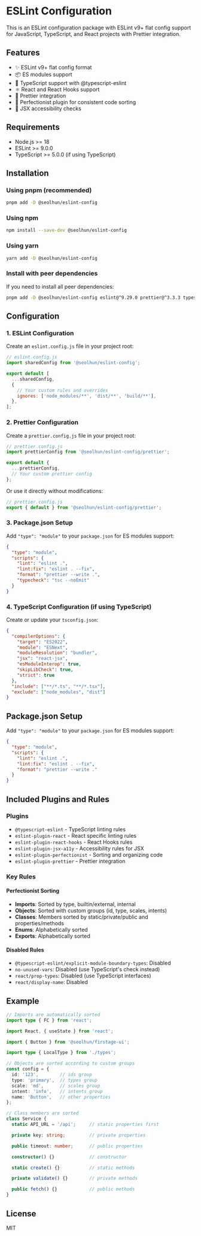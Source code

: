 # ESLint Configuration

This is an ESLint configuration package with ESLint v9+ flat config support for JavaScript, TypeScript, and React projects with Prettier integration.

## Features

- ✨ ESLint v9+ flat config format
- 📦 ES modules support
- 🎯 TypeScript support with @typescript-eslint
- ⚛️ React and React Hooks support
- 💅 Prettier integration
- 🎨 Perfectionist plugin for consistent code sorting
- 📱 JSX accessibility checks

## Requirements

- Node.js >= 18
- ESLint >= 9.0.0
- TypeScript >= 5.0.0 (if using TypeScript)

## Installation

### Using pnpm (recommended)

```sh
pnpm add -D @seolhun/eslint-config
```

### Using npm

```sh
npm install --save-dev @seolhun/eslint-config
```

### Using yarn

```sh
yarn add -D @seolhun/eslint-config
```

### Install with peer dependencies

If you need to install all peer dependencies:

```sh
pnpm add -D @seolhun/eslint-config eslint@^9.29.0 prettier@^3.3.3 typescript@^5.0.0
```

## Configuration

### 1. ESLint Configuration

Create an `eslint.config.js` file in your project root:

```js
// eslint.config.js
import sharedConfig from '@seolhun/eslint-config';

export default [
  ...sharedConfig,
  {
    // Your custom rules and overrides
    ignores: ['node_modules/**', 'dist/**', 'build/**'],
  },
];
```

### 2. Prettier Configuration

Create a `prettier.config.js` file in your project root:

```js
// prettier.config.js
import prettierConfig from '@seolhun/eslint-config/prettier';

export default {
  ...prettierConfig,
  // Your custom prettier config
};
```

Or use it directly without modifications:

```js
// prettier.config.js
export { default } from '@seolhun/eslint-config/prettier';
```

### 3. Package.json Setup

Add `"type": "module"` to your `package.json` for ES modules support:

```json
{
  "type": "module",
  "scripts": {
    "lint": "eslint .",
    "lint:fix": "eslint . --fix",
    "format": "prettier --write .",
    "typecheck": "tsc --noEmit"
  }
}
```

### 4. TypeScript Configuration (if using TypeScript)

Create or update your `tsconfig.json`:

```json
{
  "compilerOptions": {
    "target": "ES2022",
    "module": "ESNext",
    "moduleResolution": "bundler",
    "jsx": "react-jsx",
    "esModuleInterop": true,
    "skipLibCheck": true,
    "strict": true
  },
  "include": ["**/*.ts", "**/*.tsx"],
  "exclude": ["node_modules", "dist"]
}
```

## Package.json Setup

Add `"type": "module"` to your `package.json` for ES modules support:

```json
{
  "type": "module",
  "scripts": {
    "lint": "eslint .",
    "lint:fix": "eslint . --fix",
    "format": "prettier --write ."
  }
}
```

## Included Plugins and Rules

### Plugins

- `@typescript-eslint` - TypeScript linting rules
- `eslint-plugin-react` - React specific linting rules
- `eslint-plugin-react-hooks` - React Hooks rules
- `eslint-plugin-jsx-a11y` - Accessibility rules for JSX
- `eslint-plugin-perfectionist` - Sorting and organizing code
- `eslint-plugin-prettier` - Prettier integration

### Key Rules

#### Perfectionist Sorting

- **Imports**: Sorted by type, builtin/external, internal
- **Objects**: Sorted with custom groups (id, type, scales, intents)
- **Classes**: Members sorted by static/private/public and properties/methods
- **Enums**: Alphabetically sorted
- **Exports**: Alphabetically sorted

#### Disabled Rules

- `@typescript-eslint/explicit-module-boundary-types`: Disabled
- `no-unused-vars`: Disabled (use TypeScript's check instead)
- `react/prop-types`: Disabled (use TypeScript interfaces)
- `react/display-name`: Disabled

## Example

```typescript
// Imports are automatically sorted
import type { FC } from 'react';

import React, { useState } from 'react';

import { Button } from '@seolhun/firstage-ui';

import type { LocalType } from './types';

// Objects are sorted according to custom groups
const config = {
  id: '123',        // ids group
  type: 'primary',  // types group
  scale: 'md',      // scales group
  intent: 'info',   // intents group
  name: 'Button',   // other properties
};

// Class members are sorted
class Service {
  static API_URL = '/api';     // static properties first

  private key: string;         // private properties

  public timeout: number;      // public properties

  constructor() {}             // constructor

  static create() {}           // static methods

  private validate() {}        // private methods

  public fetch() {}            // public methods
}
```

## License

MIT
